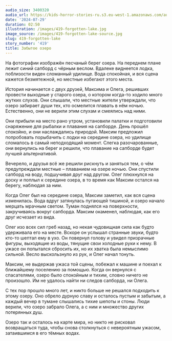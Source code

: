 ```yaml
---
audio_size: 3400320
audio_url: https://kids-horror-stories-ru.s3.eu-west-1.amazonaws.com/audio/419-forgotten-lake.mp3
date: '2024-07-29'
duration: 02:50
illustration: /images/419-forgotten-lake.jpg
image_source: /images/419-forgotten-lake-source.jpg
slug: 419-forgotten-lake
story_number: '419'
title: Забытое озеро
---
```


На фотографии изображён песчаный берег озера. На переднем плане лежит синий сапборд с чёрным веслом. Вдалеке виднеется лодка, поблизости виден сломанный удилище. Вода спокойная, и вся сцена кажется безмятежной, но местные избегают этого места.

История начинается с двух друзей, Максима и Олега, решивших провести выходные у старого озера, о котором когда-то ходило много жутких слухов. Они слышали, что местные жители утверждали, что озеро забирает души тех, кто осмелится плавать в нём ночью. Естественно, они не верили этим слухам и смеялись над ними.

Они прибыли на место рано утром, установили палатки и подготовили снаряжение для рыбалки и плавания на сапборде. День прошёл спокойно, и они наслаждались природой. Максим предложил попробовать порыбачить с лодки на середине озера, но удилище сломалось в самый неподходящий момент. Слегка разочарованные, они вернулись на берег и решили, что плавание на сапборде будет лучшей альтернативой.

Вечерело, и друзья всё же решили рискнуть и заняться тем, о чём предупреждали местные – плаванием на озере ночью. Они спустили сапборд на воду, подшучивая друг над другом. Олег плюхнулся на доску и поплыл к середине озера, в то время как Максим остался на берегу, наблюдая за ним.

Когда Олег был на середине озера, Максим заметил, как вся сцена изменилась. Вода вдруг затянулась пугающей тишиной, и озеро начало мерцать мрачным светом. Туман поднялся на поверхности, закручиваясь вокруг сапборда. Максим окаменел, наблюдая, как его друг исчезает из вида.

Олег изо всех сил греб назад, но некая чудовищная сила как будто удерживала его на месте. Вскоре он услышал странные звуки, будто кто-то шептал ему в ухо. Он повернул голову и увидел призрачные фигуры, выходящие из воды, тянущие свои холодные руки к нему. В ужасе он попытался сбросить их, но их хватка была немыслимо сильной. Весло выскользнуло из рук, и Олег начал тонуть.

Максим, не выдержав ужаса той сцены, побежал к машине и поехал к ближайшему поселению за помощью. Когда он вернулся с спасателями, озеро было спокойным и тихим, словно ничего не произошло. Им не удалось найти ни следов сапборда, ни Олега.

С тех пор прошло много лет, и никто больше не решался подходить к этому озеру. Оно обрело дурную славу и осталось пустым и забытым, а каждый вечер в тумане слышались тихие шепоты и стоны. Люди верили, что озеро забрало Олега, а с ним и множество других потерянных душ.

Озеро так и осталось на карте мира, но никто не рисковал возвращаться туда, чтобы снова столкнуться с невероятным ужасом, затаившимся в его тёмных водах.